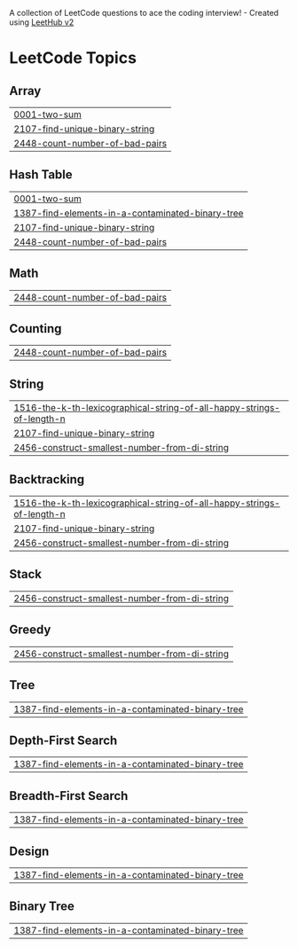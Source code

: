 A collection of LeetCode questions to ace the coding interview! - Created using [LeetHub v2](https://github.com/arunbhardwaj/LeetHub-2.0)
<!---LeetCode Topics Start-->
# LeetCode Topics
## Array
|  |
| ------- |
| [0001-two-sum](https://github.com/betiiy-haile/DSA-Practices/tree/master/0001-two-sum) |
| [2107-find-unique-binary-string](https://github.com/betiiy-haile/DSA-Practices/tree/master/2107-find-unique-binary-string) |
| [2448-count-number-of-bad-pairs](https://github.com/betiiy-haile/DSA-Practices/tree/master/2448-count-number-of-bad-pairs) |
## Hash Table
|  |
| ------- |
| [0001-two-sum](https://github.com/betiiy-haile/DSA-Practices/tree/master/0001-two-sum) |
| [1387-find-elements-in-a-contaminated-binary-tree](https://github.com/betiiy-haile/DSA-Practices/tree/master/1387-find-elements-in-a-contaminated-binary-tree) |
| [2107-find-unique-binary-string](https://github.com/betiiy-haile/DSA-Practices/tree/master/2107-find-unique-binary-string) |
| [2448-count-number-of-bad-pairs](https://github.com/betiiy-haile/DSA-Practices/tree/master/2448-count-number-of-bad-pairs) |
## Math
|  |
| ------- |
| [2448-count-number-of-bad-pairs](https://github.com/betiiy-haile/DSA-Practices/tree/master/2448-count-number-of-bad-pairs) |
## Counting
|  |
| ------- |
| [2448-count-number-of-bad-pairs](https://github.com/betiiy-haile/DSA-Practices/tree/master/2448-count-number-of-bad-pairs) |
## String
|  |
| ------- |
| [1516-the-k-th-lexicographical-string-of-all-happy-strings-of-length-n](https://github.com/betiiy-haile/DSA-Practices/tree/master/1516-the-k-th-lexicographical-string-of-all-happy-strings-of-length-n) |
| [2107-find-unique-binary-string](https://github.com/betiiy-haile/DSA-Practices/tree/master/2107-find-unique-binary-string) |
| [2456-construct-smallest-number-from-di-string](https://github.com/betiiy-haile/DSA-Practices/tree/master/2456-construct-smallest-number-from-di-string) |
## Backtracking
|  |
| ------- |
| [1516-the-k-th-lexicographical-string-of-all-happy-strings-of-length-n](https://github.com/betiiy-haile/DSA-Practices/tree/master/1516-the-k-th-lexicographical-string-of-all-happy-strings-of-length-n) |
| [2107-find-unique-binary-string](https://github.com/betiiy-haile/DSA-Practices/tree/master/2107-find-unique-binary-string) |
| [2456-construct-smallest-number-from-di-string](https://github.com/betiiy-haile/DSA-Practices/tree/master/2456-construct-smallest-number-from-di-string) |
## Stack
|  |
| ------- |
| [2456-construct-smallest-number-from-di-string](https://github.com/betiiy-haile/DSA-Practices/tree/master/2456-construct-smallest-number-from-di-string) |
## Greedy
|  |
| ------- |
| [2456-construct-smallest-number-from-di-string](https://github.com/betiiy-haile/DSA-Practices/tree/master/2456-construct-smallest-number-from-di-string) |
## Tree
|  |
| ------- |
| [1387-find-elements-in-a-contaminated-binary-tree](https://github.com/betiiy-haile/DSA-Practices/tree/master/1387-find-elements-in-a-contaminated-binary-tree) |
## Depth-First Search
|  |
| ------- |
| [1387-find-elements-in-a-contaminated-binary-tree](https://github.com/betiiy-haile/DSA-Practices/tree/master/1387-find-elements-in-a-contaminated-binary-tree) |
## Breadth-First Search
|  |
| ------- |
| [1387-find-elements-in-a-contaminated-binary-tree](https://github.com/betiiy-haile/DSA-Practices/tree/master/1387-find-elements-in-a-contaminated-binary-tree) |
## Design
|  |
| ------- |
| [1387-find-elements-in-a-contaminated-binary-tree](https://github.com/betiiy-haile/DSA-Practices/tree/master/1387-find-elements-in-a-contaminated-binary-tree) |
## Binary Tree
|  |
| ------- |
| [1387-find-elements-in-a-contaminated-binary-tree](https://github.com/betiiy-haile/DSA-Practices/tree/master/1387-find-elements-in-a-contaminated-binary-tree) |
<!---LeetCode Topics End-->